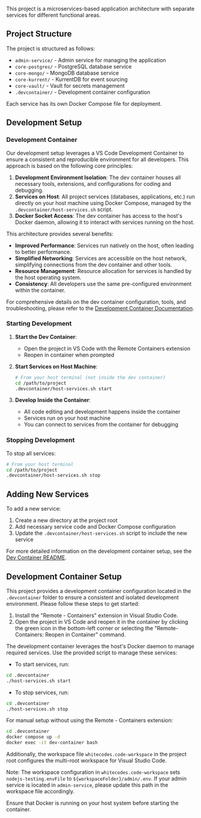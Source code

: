 This project is a microservices-based application architecture with separate services for different functional areas.

## Project Structure

The project is structured as follows:

- `admin-service/` - Admin service for managing the application
- `core-postgres/` - PostgreSQL database service
- `core-mongo/` - MongoDB database service
- `core-kurrent/` - KurrentDB for event sourcing
- `core-vault/` - Vault for secrets management
- `.devcontainer/` - Development container configuration

Each service has its own Docker Compose file for deployment.

## Development Setup

### Development Container

Our development setup leverages a VS Code Development Container to ensure a consistent and reproducible environment for all developers. This approach is based on the following core principles:

1.  **Development Environment Isolation**: The dev container houses all necessary tools, extensions, and configurations for coding and debugging.
2.  **Services on Host**: All project services (databases, applications, etc.) run directly on your host machine using Docker Compose, managed by the `.devcontainer/host-services.sh` script.
3.  **Docker Socket Access**: The dev container has access to the host's Docker daemon, allowing it to interact with services running on the host.

This architecture provides several benefits:

- **Improved Performance**: Services run natively on the host, often leading to better performance.
- **Simplified Networking**: Services are accessible on the host network, simplifying connections from the dev container and other tools.
- **Resource Management**: Resource allocation for services is handled by the host operating system.
- **Consistency**: All developers use the same pre-configured environment within the container.

For comprehensive details on the dev container configuration, tools, and troubleshooting, please refer to the [Development Container Documentation](.devcontainer/README.md).

### Starting Development

1. **Start the Dev Container**:

   - Open the project in VS Code with the Remote Containers extension
   - Reopen in container when prompted

2. **Start Services on Host Machine**:

   ```bash
   # From your host terminal (not inside the dev container)
   cd /path/to/project
   .devcontainer/host-services.sh start
   ```

3. **Develop Inside the Container**:
   - All code editing and development happens inside the container
   - Services run on your host machine
   - You can connect to services from the container for debugging

### Stopping Development

To stop all services:

```bash
# From your host terminal
cd /path/to/project
.devcontainer/host-services.sh stop
```

## Adding New Services

To add a new service:

1. Create a new directory at the project root
2. Add necessary service code and Docker Compose configuration
3. Update the `.devcontainer/host-services.sh` script to include the new service

For more detailed information on the development container setup, see the [Dev Container README](.devcontainer/README.md).

## Development Container Setup

This project provides a development container configuration located in the `.devcontainer` folder to ensure a consistent and isolated development environment. Please follow these steps to get started:

1. Install the "Remote - Containers" extension in Visual Studio Code.
2. Open the project in VS Code and reopen it in the container by clicking the green icon in the bottom-left corner or selecting the "Remote-Containers: Reopen in Container" command.

The development container leverages the host's Docker daemon to manage required services. Use the provided script to manage these services:

- To start services, run:

```bash
cd .devcontainer
./host-services.sh start
```

- To stop services, run:

```bash
cd .devcontainer
./host-services.sh stop
```

For manual setup without using the Remote - Containers extension:

```bash
cd .devcontainer
docker compose up -d
docker exec -it dev-container bash
```

Additionally, the workspace file `whitecodes.code-workspace` in the project root configures the multi-root workspace for Visual Studio Code.

Note: The workspace configuration in `whitecodes.code-workspace` sets `nodejs-testing.envFile` to `${workspaceFolder}/admin/.env`. If your admin service is located in `admin-service`, please update this path in the workspace file accordingly.

Ensure that Docker is running on your host system before starting the container.
